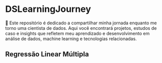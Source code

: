 # DSLearningJourney
 🚀 Este repositório é dedicado a compartilhar minha jornada enquanto me torno uma cientista de dados. Aqui você encontrará projetos, estudos de caso e insights que refletem meu aprendizado e desenvolvimento em análise de dados, machine learning e tecnologias relacionadas. 

## Regressão Linear Múltipla 
